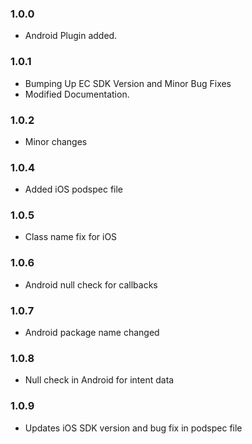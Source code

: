 ### 1.0.0

* Android Plugin added.

### 1.0.1 

* Bumping Up EC SDK Version and Minor Bug Fixes
* Modified Documentation.

### 1.0.2

* Minor changes

### 1.0.4

* Added iOS podspec file

### 1.0.5

* Class name fix for iOS

### 1.0.6

* Android null check for callbacks

### 1.0.7

* Android package name changed

### 1.0.8

* Null check in Android for intent data

### 1.0.9

* Updates iOS SDK version and bug fix in podspec file